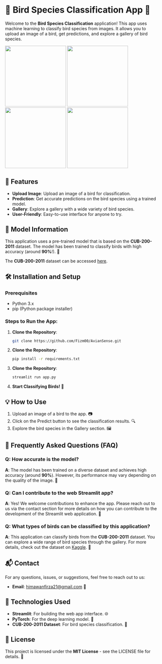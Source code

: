 # 🎉 Bird Species Classification App 🦜

Welcome to the **Bird Species Classification** application! This app uses machine learning to classify bird species from images. It allows you to upload an image of a bird, get predictions, and explore a gallery of bird species. 

<img src="assets/ss1" width="200" />
<img src="assets/ss2" width="200" />
<img src="assets/ss3" width="200" />
<img src="assets/ss4" width="200" />

## 🚀 Features
- **Upload Image**: Upload an image of a bird for classification.
- **Prediction**: Get accurate predictions on the bird species using a trained model.
- **Gallery**: Explore a gallery with a wide variety of bird species.
- **User-Friendly**: Easy-to-use interface for anyone to try.


## 🦾 Model Information
This application uses a pre-trained model that is based on the **CUB-200-2011** dataset. The model has been trained to classify birds with high accuracy (around **90%**!). 🦉

The **CUB-200-2011** dataset can be accessed [here](https://www.kaggle.com/datasets/veeralakrishna/200-bird-species-with-11788-images/data).

## 🛠️ Installation and Setup

### Prerequisites
- Python 3.x
- pip (Python package installer)

### Steps to Run the App:
1. **Clone the Repository**:
   ```bash
   git clone https://github.com/Fizm00/AvianSense.git
2. **Clone the Repository**:
   ```bash
   pip install -r requirements.txt
3. **Clone the Repository**:
   ```bash
   streamlit run app.py
4. **Start Classifying Birds! 🦜**

## 💡 How to Use
1. Upload an image of a bird to the app. 📷
2. Click on the Predict button to see the classification results. 🔍
3. Explore the bird species in the Gallery section. 🖼️

## 💬 Frequently Asked Questions (FAQ)

### Q: How accurate is the model?
**A**: The model has been trained on a diverse dataset and achieves high accuracy (around **90%**). However, its performance may vary depending on the quality of the image. 🧐

### Q: Can I contribute to the web Streamlit app?
**A**: Yes! We welcome contributions to enhance the app. Please reach out to us via the contact section for more details on how you can contribute to the development of the Streamlit web application. 🙌

### Q: What types of birds can be classified by this application?
**A**: This application can classify birds from the **CUB-200-2011** dataset. You can explore a wide range of bird species through the gallery. For more details, check out the dataset on [Kaggle](https://www.kaggle.com/datasets/veeralakrishna/200-bird-species-with-11788-images/data). 🦅

## 📬 Contact

For any questions, issues, or suggestions, feel free to reach out to us:

- **Email**: himawanfirza21@gmail.com 📧

## 🔧 Technologies Used
- **Streamlit**: For building the web app interface. 🌐
- **PyTorch**: For the deep learning model. 🤖
- **CUB-200-2011 Dataset**: For bird species classification. 🦅

## 📜 License
This project is licensed under the **MIT License** - see the LICENSE file for details. 📄
